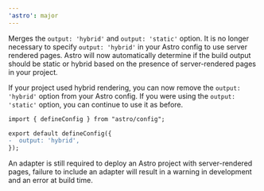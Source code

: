 ```yaml
---
'astro': major
---
```


Merges the `output: 'hybrid'` and `output: 'static'` option. It is no longer necessary to specify `output: 'hybrid'` in your Astro config to use server rendered pages. Astro will now automatically determine if the build output should be static or hybrid based on the presence of server-rendered pages in your project.

If your project used hybrid rendering, you can now remove the `output: 'hybrid'` option from your Astro config. If you were using the `output: 'static'` option, you can continue to use it as before.

```diff
import { defineConfig } from "astro/config";

export default defineConfig({
-  output: 'hybrid',
});
```

An adapter is still required to deploy an Astro project with server-rendered pages, failure to include an adapter will result in a warning in development and an error at build time.
